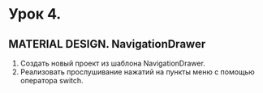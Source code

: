 # Урок 4.
## MATERIAL DESIGN. NavigationDrawer

1. Создать новый проект из шаблона NavigationDrawer.
2. Реализовать прослушивание нажатий на пункты меню с помощью оператора switch.
